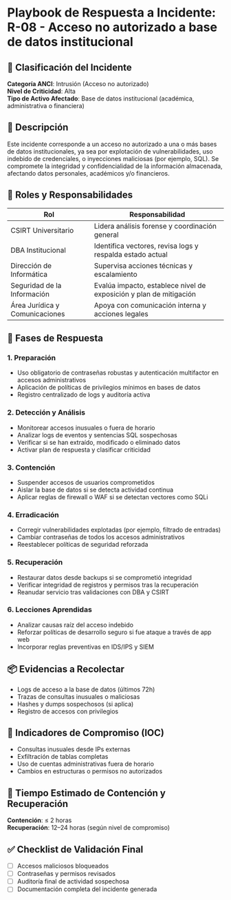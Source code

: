 # Playbook de Respuesta a Incidente: R-08 - Acceso no autorizado a base de datos institucional

## 🛑 Clasificación del Incidente
**Categoría ANCI**: Intrusión (Acceso no autorizado)  
**Nivel de Criticidad**: Alta  
**Tipo de Activo Afectado**: Base de datos institucional (académica, administrativa o financiera)

## 🧩 Descripción
Este incidente corresponde a un acceso no autorizado a una o más bases de datos institucionales, ya sea por explotación de vulnerabilidades, uso indebido de credenciales, o inyecciones maliciosas (por ejemplo, SQL). Se compromete la integridad y confidencialidad de la información almacenada, afectando datos personales, académicos y/o financieros.

## 👥 Roles y Responsabilidades
| Rol                       | Responsabilidad                                                                 |
|---------------------------|---------------------------------------------------------------------------------|
| CSIRT Universitario       | Lidera análisis forense y coordinación general                                 |
| DBA Institucional         | Identifica vectores, revisa logs y respalda estado actual                      |
| Dirección de Informática  | Supervisa acciones técnicas y escalamiento                                    |
| Seguridad de la Información | Evalúa impacto, establece nivel de exposición y plan de mitigación           |
| Área Jurídica y Comunicaciones | Apoya con comunicación interna y acciones legales                      |

## 🧭 Fases de Respuesta

### 1. Preparación
- Uso obligatorio de contraseñas robustas y autenticación multifactor en accesos administrativos
- Aplicación de políticas de privilegios mínimos en bases de datos
- Registro centralizado de logs y auditoría activa

### 2. Detección y Análisis
- Monitorear accesos inusuales o fuera de horario
- Analizar logs de eventos y sentencias SQL sospechosas
- Verificar si se han extraído, modificado o eliminado datos
- Activar plan de respuesta y clasificar criticidad

### 3. Contención
- Suspender accesos de usuarios comprometidos
- Aislar la base de datos si se detecta actividad continua
- Aplicar reglas de firewall o WAF si se detectan vectores como SQLi

### 4. Erradicación
- Corregir vulnerabilidades explotadas (por ejemplo, filtrado de entradas)
- Cambiar contraseñas de todos los accesos administrativos
- Reestablecer políticas de seguridad reforzada

### 5. Recuperación
- Restaurar datos desde backups si se comprometió integridad
- Verificar integridad de registros y permisos tras la recuperación
- Reanudar servicio tras validaciones con DBA y CSIRT

### 6. Lecciones Aprendidas
- Analizar causas raíz del acceso indebido
- Reforzar políticas de desarrollo seguro si fue ataque a través de app web
- Incorporar reglas preventivas en IDS/IPS y SIEM

## 📦 Evidencias a Recolectar
- Logs de acceso a la base de datos (últimos 72h)
- Trazas de consultas inusuales o maliciosas
- Hashes y dumps sospechosos (si aplica)
- Registro de accesos con privilegios

## 📌 Indicadores de Compromiso (IOC)
- Consultas inusuales desde IPs externas
- Exfiltración de tablas completas
- Uso de cuentas administrativas fuera de horario
- Cambios en estructuras o permisos no autorizados

## 📅 Tiempo Estimado de Contención y Recuperación
**Contención**: ≤ 2 horas  
**Recuperación**: 12–24 horas (según nivel de compromiso)

## ✅ Checklist de Validación Final
- [ ] Accesos maliciosos bloqueados
- [ ] Contraseñas y permisos revisados
- [ ] Auditoría final de actividad sospechosa
- [ ] Documentación completa del incidente generada